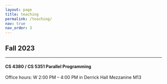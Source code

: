 ```yaml
---
layout: page
title: teaching
permalink: /teaching/
nav: true
nav_order: 3
---
```


## Fall 2023

---

#### CS 4380 / CS 5351 Parallel Programming
Office hours: W 2:00 PM – 4:00 PM in Derrick Hall Mezzanine M13
